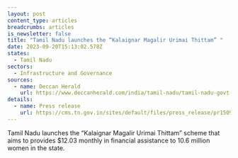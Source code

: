 ```yaml
---
layout: post
content_type: articles
breadcrumbs: articles
is_newsletter: false
title: "Tamil Nadu launches the “Kalaignar Magalir Urimai Thittam” "
date: 2023-09-20T15:13:02.578Z
states:
  - Tamil Nadu
sectors:
  - Infrastructure and Governance
sources:
  - name: Deccan Herald
    url: https://www.deccanherald.com/india/tamil-nadu/tamil-nadu-govt-launches-1000-monthly-assistance-scheme-for-women-all-you-need-to-know-2688395
details:
  - name: Press release
    url: https://cms.tn.gov.in/sites/default/files/press_release/pr150923_1887_0.pdf
---
```

Tamil Nadu launches the “Kalaignar Magalir Urimai Thittam” scheme that aims to provides $12.03 monthly in financial assistance to 10.6 million women in the state.
